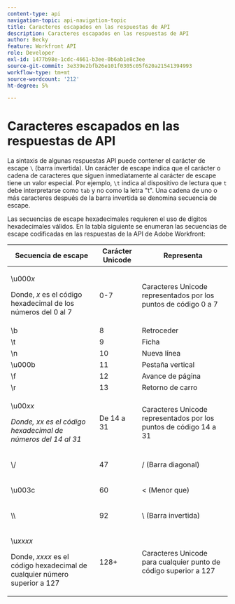```yaml
---
content-type: api
navigation-topic: api-navigation-topic
title: Caracteres escapados en las respuestas de API
description: Caracteres escapados en las respuestas de API
author: Becky
feature: Workfront API
role: Developer
exl-id: 1477b98e-1cdc-4661-b3ee-0b6ab1e8c3ee
source-git-commit: 3e339e2bfb26e101f0305c05f620a21541394993
workflow-type: tm+mt
source-wordcount: '212'
ht-degree: 5%

---
```


# Caracteres escapados en las respuestas de API

La sintaxis de algunas respuestas API puede contener el carácter de escape `\` (barra invertida). Un carácter de escape indica que el carácter o cadena de caracteres que siguen inmediatamente al carácter de escape tiene un valor especial. Por ejemplo, `\t` indica al dispositivo de lectura que `t` debe interpretarse como `tab` y no como la letra &quot;t&quot;. Una cadena de uno o más caracteres después de la barra invertida se denomina secuencia de escape.

Las secuencias de escape hexadecimales requieren el uso de dígitos hexadecimales válidos. En la tabla siguiente se enumeran las secuencias de escape codificadas en las respuestas de la API de Adobe Workfront:

<table style="table-layout:auto"> 
 <col> 
 <col> 
 <col> 
 <thead> 
  <tr> 
   <th><strong>Secuencia de escape</strong> </th> 
   <th><strong>Carácter Unicode</strong> </th> 
   <th><strong>Representa</strong> </th> 
  </tr> 
 </thead> 
 <tbody> 
  <tr> 
   <td> <p>\u000<em>x</em></p> <p>Donde, <em>x</em> es el código hexadecimal de los números del 0 al 7</p> </td> 
   <td>0-7</td> 
   <td>Caracteres Unicode representados por los puntos de código 0 a 7</td> 
  </tr> 
  <tr> 
   <td>\b</td> 
   <td>8</td> 
   <td>Retroceder</td> 
  </tr> 
  <tr> 
   <td>\t</td> 
   <td>9</td> 
   <td>Ficha</td> 
  </tr> 
  <tr> 
   <td>\n</td> 
   <td>10</td> 
   <td>Nueva línea</td> 
  </tr> 
  <tr> 
   <td>\u000b</td> 
   <td>11</td> 
   <td>Pestaña vertical</td> 
  </tr> 
  <tr> 
   <td>\f</td> 
   <td>12</td> 
   <td>Avance de página</td> 
  </tr> 
  <tr> 
   <td>\r</td> 
   <td>13</td> 
   <td>Retorno de carro</td> 
  </tr> 
  <tr> 
   <td> <p>\u00<em>xx</em></p> <p><em>Donde, xx es el código hexadecimal de  números del 14 al 31</em> </p> </td> 
   <td>De 14 a 31</td> 
   <td>Caracteres Unicode representados por los puntos de código 14 a 31</td> 
  </tr> 
  <tr> 
   <td> <p>\/</p> </td> 
   <td>47</td> 
   <td>/ (Barra diagonal)</td> 
  </tr> 
  <tr> 
   <td> <p>\u003c</p> </td> 
   <td>60</td> 
   <td>&lt; (Menor que)</td> 
  </tr> 
  <tr> 
   <td> <p>\\</p> </td> 
   <td>92</td> 
   <td>\ (Barra invertida)</td> 
  </tr> 
  <tr> 
   <td> <p>\u<em>xxxx</em></p> <p>Donde, <em>xxxx</em> es el código hexadecimal de cualquier número superior a 127</p> </td> 
   <td>128+</td> 
   <td>Caracteres Unicode para cualquier punto de código superior a 127</td> 
  </tr> 
 </tbody> 
</table>
